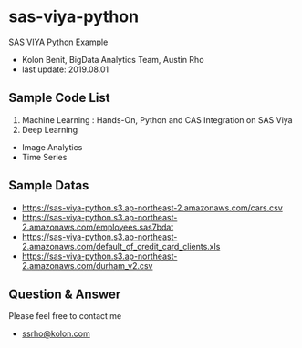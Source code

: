 
# sas-viya-python
SAS VIYA Python Example
- Kolon Benit, BigData Analytics Team, Austin Rho
- last update: 2019.08.01 

## Sample Code List
1. Machine Learning : Hands-On, Python and CAS Integration on SAS Viya
2. Deep Learning
- Image Analytics
- Time Series


## Sample Datas
- https://sas-viya-python.s3.ap-northeast-2.amazonaws.com/cars.csv
- https://sas-viya-python.s3.ap-northeast-2.amazonaws.com/employees.sas7bdat
- https://sas-viya-python.s3.ap-northeast-2.amazonaws.com/default_of_credit_card_clients.xls
- https://sas-viya-python.s3.ap-northeast-2.amazonaws.com/durham_v2.csv

## Question & Answer
Please feel free to contact me 
- ssrho@kolon.com


